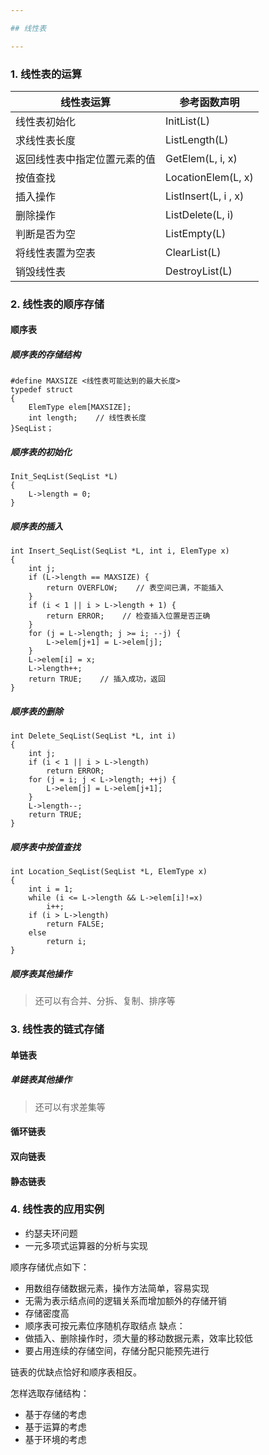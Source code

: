 ```yaml
---

## 线性表

---
```


### 1. 线性表的运算

|线性表运算|参考函数声明|
|----|----|
|线性表初始化|InitList(L)|
|求线性表长度|ListLength(L)|
|返回线性表中指定位置元素的值|GetElem(L, i, x)|
|按值查找|LocationElem(L, x)|
|插入操作|ListInsert(L, i , x)|
|删除操作|ListDelete(L, i)|
|判断是否为空|ListEmpty(L)|
|将线性表置为空表|ClearList(L)|
|销毁线性表|DestroyList(L)|

### 2. 线性表的顺序存储

#### 顺序表

##### 顺序表的存储结构

```
#define MAXSIZE <线性表可能达到的最大长度>
typedef struct
{
    ElemType elem[MAXSIZE];
    int length;    // 线性表长度
}SeqList；
```

##### 顺序表的初始化

```
Init_SeqList(SeqList *L)
{
    L->length = 0;
}
```

##### 顺序表的插入

```
int Insert_SeqList(SeqList *L, int i, ElemType x)
{
    int j;
    if (L->length == MAXSIZE) {
        return OVERFLOW;    // 表空间已满，不能插入
    }
    if (i < 1 || i > L->length + 1) {
        return ERROR;    // 检查插入位置是否正确
    }
    for (j = L->length; j >= i; --j) {
        L->elem[j+1] = L->elem[j];
    }
    L->elem[i] = x;
    L->length++;
    return TRUE;    // 插入成功，返回
}
```

##### 顺序表的删除

```
int Delete_SeqList(SeqList *L, int i)
{
	int j;
	if (i < 1 || i > L->length)
		return ERROR;
    for (j = i; j < L->length; ++j) {
    	L->elem[j] = L->elem[j+1];
    }
    L->length--;
    return TRUE;
}
```

##### 顺序表中按值查找

```
int Location_SeqList(SeqList *L, ElemType x)
{
	int i = 1;
	while (i <= L->length && L->elem[i]!=x)
		i++;
	if (i > L->length)
		return FALSE;
	else
		return i;
}
```

##### 顺序表其他操作

> 还可以有合并、分拆、复制、排序等

### 3. 线性表的链式存储

#### 单链表

##### 单链表其他操作

> 还可以有求差集等

#### 循环链表

#### 双向链表

#### 静态链表

### 4. 线性表的应用实例

* 约瑟夫环问题
* 一元多项式运算器的分析与实现


顺序存储优点如下：
* 用数组存储数据元素，操作方法简单，容易实现
* 无需为表示结点间的逻辑关系而增加额外的存储开销
* 存储密度高
* 顺序表可按元素位序随机存取结点
缺点：
* 做插入、删除操作时，须大量的移动数据元素，效率比较低
* 要占用连续的存储空间，存储分配只能预先进行

链表的优缺点恰好和顺序表相反。

怎样选取存储结构：
* 基于存储的考虑
* 基于运算的考虑
* 基于环境的考虑